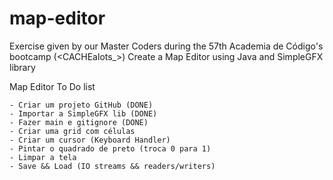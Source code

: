 # map-editor
Exercise given by our Master Coders during the 57th Academia de Código's bootcamp (<CACHEalots_>)
Create a Map Editor using Java and SimpleGFX library

Map Editor To Do list

    - Criar um projeto GitHub (DONE)
    - Importar a SimpleGFX lib (DONE)
    - Fazer main e gitignore (DONE)
    - Criar uma grid com células
    - Criar um cursor (Keyboard Handler)
    - Pintar o quadrado de preto (troca 0 para 1)
    - Limpar a tela
    - Save && Load (IO streams && readers/writers)

